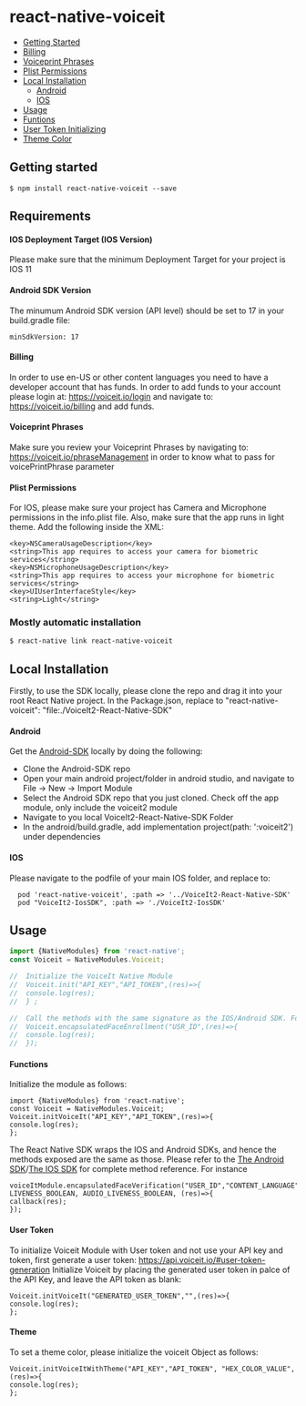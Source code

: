 # react-native-voiceit

* [Getting Started](#getting-started)
* [Billing](#billing)
* [Voiceprint Phrases](#voiceprint-phrases)
* [Plist Permissions](#plist-permissions)
* [Local Installation ](#local-installation)
  * [Android](#android)
  * [IOS](#ios)
* [Usage](#usage)
* [Funtions](#functions)
* [User Token Initializing](#user-token)
* [Theme Color](#theme)

## Getting started
`$ npm install react-native-voiceit --save`

## Requirements

#### IOS Deployment Target (IOS Version)
Please make sure that the minimum Deployment Target for your project is IOS 11

#### Android SDK Version
The minumum Android SDK version (API level) should be set to 17 in your build.gradle file: 
```
minSdkVersion: 17
```

#### Billing 
In order to use en-US or other content languages you need to have a developer account that has funds. In order to add funds to your account please login at: https://voiceit.io/login and navigate to: https://voiceit.io/billing and add funds.

#### Voiceprint Phrases 
Make sure you review your Voiceprint Phrases by navigating to: https://voiceit.io/phraseManagement in order to know what to pass for voicePrintPhrase parameter

#### Plist Permissions 
For IOS, please make sure your project has Camera and Microphone permissions in the info.plist file. Also, make sure that the app runs in light theme. Add the following inside the <dict> XML:
```
<key>NSCameraUsageDescription</key>
<string>This app requires to access your camera for biometric services</string>
<key>NSMicrophoneUsageDescription</key>
<string>This app requires to access your microphone for biometric services</string>
<key>UIUserInterfaceStyle</key>
<string>Light</string>
```

### Mostly automatic installation

`$ react-native link react-native-voiceit`

## Local Installation 
Firstly, to use the SDK locally, please clone the repo and drag it into your root React Native project. In the Package.json, replace to "react-native-voiceit": "file:./VoiceIt2-React-Native-SDK"

#### Android 
Get the <a href="https://github.com/voiceittech/VoiceIt2-AndroidSDK#local-installation"> Android-SDK</a> locally by doing the following: 

<ul>
 <li> Clone the Android-SDK repo
 <li> Open your main android project/folder in android studio, and navigate to File -> New -> Import Module
 <li> Select the Android SDK repo that you just cloned. Check off the app module, only include the voiceit2 module
 <li> Navigate to you local VoiceIt2-React-Native-SDK Folder
 <li> In the android/build.gradle, add implementation project(path: ':voiceit2') under dependencies 
</ul>

#### IOS

Please navigate to the podfile of your main IOS folder, and replace to:
```
  pod 'react-native-voiceit', :path => '../VoiceIt2-React-Native-SDK'
  pod "VoiceIt2-IosSDK", :path => './VoiceIt2-IosSDK'
```



## Usage
```javascript
import {NativeModules} from 'react-native';
const Voiceit = NativeModules.Voiceit;

//  Initialize the VoiceIt Native Module
//  Voiceit.init("API_KEY","API_TOKEN",(res)=>{
//  console.log(res);
//  } ;

//  Call the methods with the same signature as the IOS/Android SDK. For instance
//  Voiceit.encapsulatedFaceEnrollment("USR_ID",(res)=>{
//  console.log(res);
//  });
```

#### Functions
Initialize the module as follows:
```
import {NativeModules} from 'react-native';
const Voiceit = NativeModules.Voiceit;
Voiceit.initVoiceIt("API_KEY","API_TOKEN",(res)=>{
console.log(res);
};
```
The React Native SDK wraps the IOS and Android SDKs, and hence the methods exposed are the same as those.
Please refer to the [The Android SDK](https://github.com/voiceittech/VoiceIt2-AndroidSDK)/[The IOS SDK](https://github.com/voiceittech/VoiceIt2-IosSDK) for complete method reference. For instance

```
voiceItModule.encapsulatedFaceVerification("USER_ID","CONTENT_LANGUAGE", LIVENESS_BOOLEAN, AUDIO_LIVENESS_BOOLEAN, (res)=>{
callback(res);
});
```
 
#### User Token 
 To initialize Voiceit Module with User token and not use your API key and token, first generate a user token: https://api.voiceit.io/#user-token-generation
 Initialize Voiceit by placing the generated user token in palce of the API Key, and leave the API token as blank: 
```
Voiceit.initVoiceIt("GENERATED_USER_TOKEN","",(res)=>{
console.log(res);
};
```
 
 #### Theme
 To set a theme color, please initialize the voiceit Object as follows:
 ```
Voiceit.initVoiceItWithTheme("API_KEY","API_TOKEN", "HEX_COLOR_VALUE",(res)=>{
console.log(res);
};
 ```
